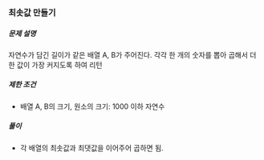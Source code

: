 ### 최솟값 만들기

##### 문제 설명

자연수가 담긴 길이가 같은 배열 A, B가 주어진다.
각각 한 개의 숫자를 뽑아 곱해서 더한 값이 가장 커지도록 하여 리턴

##### 제한 조건

- 배열 A, B의 크기, 원소의 크기: 1000 이하 자연수

##### 풀이

- 각 배열의 최솟값과 최댓값을 이어주어 곱하면 됨.
